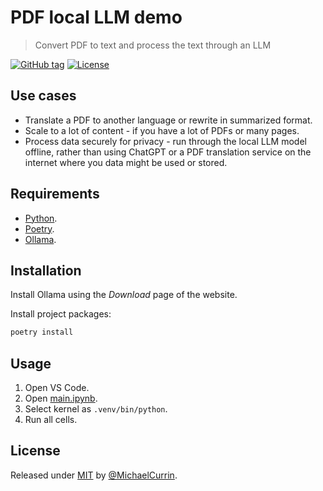 # PDF local LLM demo
> Convert PDF to text and process the text through an LLM

<!-- Badges generated with https://michaelcurrin.github.io/badge-generator/ -->
[![GitHub tag](https://img.shields.io/github/tag/MichaelCurrin/pdf-local-llm?include_prereleases=&sort=semver)](https://github.com/MichaelCurrin/pdf-local-llm/releases/)
[![License](https://img.shields.io/badge/License-MIT-blue)](#license)


## Use cases

- Translate a PDF to another language or rewrite in summarized format.
- Scale to a lot of content - if you have a lot of PDFs or many pages.
- Process data securely for privacy - run through the local LLM model offline, rather than using ChatGPT or a PDF translation service on the internet where you data might be used or stored.


## Requirements

- [Python](https://www.python.org/).
- [Poetry](https://python-poetry.org/).
- [Ollama](https://ollama.com/).


## Installation

Install Ollama using the _Download_ page of the website.

Install project packages:

```sh
poetry install
```


## Usage

1. Open VS Code.
1. Open [main.ipynb](/main.ipynb).
1. Select kernel as `.venv/bin/python`.
1. Run all cells.


## License

Released under [MIT](/LICENSE) by [@MichaelCurrin](https://github.com/MichaelCurrin).
